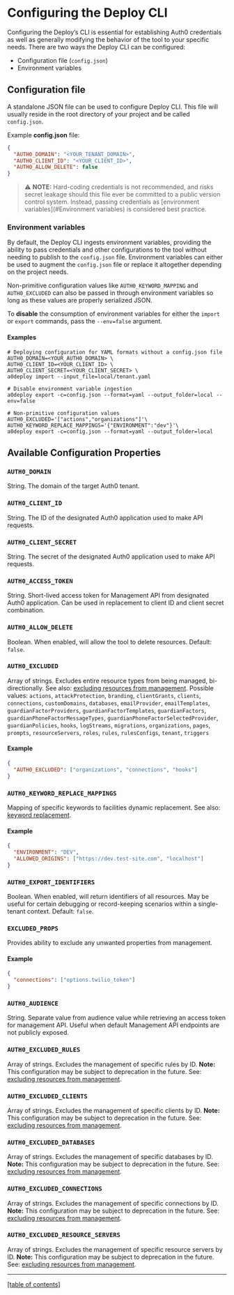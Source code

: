 # Configuring the Deploy CLI

Configuring the Deploy’s CLI is essential for establishing Auth0 credentials as well as generally modifying the behavior of the tool to your specific needs. There are two ways the Deploy CLI can be configured:

- Configuration file (`config.json`)
- Environment variables

## Configuration file

A standalone JSON file can be used to configure Deploy CLI. This file will usually reside in the root directory of your project and be called `config.json`.

Example **config.json** file:

```json
{
  "AUTH0_DOMAIN": "<YOUR_TENANT_DOMAIN>",
  "AUTH0_CLIENT_ID": "<YOUR_CLIENT_ID>",
  "AUTH0_ALLOW_DELETE": false
}
```

> ⚠️ **NOTE:** Hard-coding credentials is not recommended, and risks secret leakage should this file ever be committed to a public version control system. Instead, passing credentials as [environment variables](#Environment variables) is considered best practice.

### Environment variables

By default, the Deploy CLI ingests environment variables, providing the ability to pass credentials and other configurations to the tool without needing to publish to the `config.json` file. Environment variables can either be used to augment the `config.json` file or replace it altogether depending on the project needs.

Non-primitive configuration values like `AUTH0_KEYWORD_MAPPING` and `AUTH0_EXCLUDED` can also be passed in through environment variables so long as these values are properly serialized JSON.

To **disable** the consumption of environment variables for either the `import` or `export` commands, pass the `--env=false` argument.

#### Examples

```shell
# Deploying configuration for YAML formats without a config.json file
AUTH0_DOMAIN=<YOUR_AUTH0_DOMAIN> \
AUTH0_CLIENT_ID=<YOUR_CLIENT_ID> \
AUTH0_CLIENT_SECRET=<YOUR_CLIENT_SECRET> \
a0deploy import --input_file=local/tenant.yaml

# Disable environment variable ingestion
a0deploy export -c=config.json --format=yaml --output_folder=local --env=false

# Non-primitive configuration values
AUTH0_EXCLUDED='["actions","organizations"]'\
AUTH0_KEYWORD_REPLACE_MAPPINGS='{"ENVIRONMENT":"dev"}'\
a0deploy export -c=config.json --format=yaml --output_folder=local
```

## Available Configuration Properties

### `AUTH0_DOMAIN`

String. The domain of the target Auth0 tenant.

### `AUTH0_CLIENT_ID`

String. The ID of the designated Auth0 application used to make API requests.

### `AUTH0_CLIENT_SECRET`

String. The secret of the designated Auth0 application used to make API requests.

### `AUTH0_ACCESS_TOKEN`

String. Short-lived access token for Management API from designated Auth0 application. Can be used in replacement to client ID and client secret combination.

### `AUTH0_ALLOW_DELETE`

Boolean. When enabled, will allow the tool to delete resources. Default: `false`.

### `AUTH0_EXCLUDED`

Array of strings. Excludes entire resource types from being managed, bi-directionally. See also: [excluding resources from management](excluding-from-management.md). Possible values: `actions`, `attackProtection`, `branding`, `clientGrants`, `clients`, `connections`, `customDomains`, `databases`, `emailProvider`, `emailTemplates`, `guardianFactorProviders`, `guardianFactorTemplates`, `guardianFactors`, `guardianPhoneFactorMessageTypes`, `guardianPhoneFactorSelectedProvider`, `guardianPolicies`, `hooks`, `logStreams`, `migrations`, `organizations`, `pages`, `prompts`, `resourceServers`, `roles`, `rules`, `rulesConfigs`, `tenant`, `triggers`

#### Example

```json
{
  "AUTH0_EXCLUDED": ["organizations", "connections", "hooks"]
}
```

### `AUTH0_KEYWORD_REPLACE_MAPPINGS`

Mapping of specific keywords to facilities dynamic replacement. See also: [keyword replacement](keyword-replacement.md).

#### Example

```json
{
  "ENVIRONMENT": "DEV",
  "ALLOWED_ORIGINS": ["https://dev.test-site.com", "localhost"]
}
```

### `AUTH0_EXPORT_IDENTIFIERS`

Boolean. When enabled, will return identifiers of all resources. May be useful for certain debugging or record-keeping scenarios within a single-tenant context. Default: `false`.

### `EXCLUDED_PROPS`

Provides ability to exclude any unwanted properties from management.

#### Example

```json
{
  "connections": ["options.twilio_token"]
}
```

### `AUTH0_AUDIENCE`

String. Separate value from audience value while retrieving an access token for management API. Useful when default Management API endpoints are not publicly exposed.

### `AUTH0_EXCLUDED_RULES`

Array of strings. Excludes the management of specific rules by ID. **Note:** This configuration may be subject to deprecation in the future. See: [excluding resources from management](excluding-from-management.md).

### `AUTH0_EXCLUDED_CLIENTS`

Array of strings. Excludes the management of specific clients by ID. **Note:** This configuration may be subject to deprecation in the future. See: [excluding resources from management](excluding-from-management.md).

### `AUTH0_EXCLUDED_DATABASES`

Array of strings. Excludes the management of specific databases by ID. **Note:** This configuration may be subject to deprecation in the future. See: [excluding resources from management](excluding-from-management.md).

### `AUTH0_EXCLUDED_CONNECTIONS`

Array of strings. Excludes the management of specific connections by ID. **Note:** This configuration may be subject to deprecation in the future. See: [excluding resources from management](excluding-from-management.md).

### `AUTH0_EXCLUDED_RESOURCE_SERVERS`

Array of strings. Excludes the management of specific resource servers by ID. **Note:** This configuration may be subject to deprecation in the future. See: [excluding resources from management](excluding-from-management.md).

---

[[table of contents]](../README.md#documentation)
